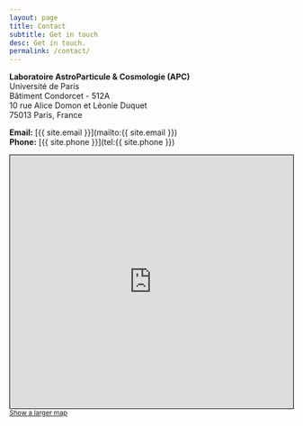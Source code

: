 ```yaml
---
layout: page
title: Contact
subtitle: Get in touch
desc: Get in touch.
permalink: /contact/
---
```


<div class="pretty-links">

**Laboratoire AstroParticule & Cosmologie (APC)**  
Université de Paris  
Bâtiment Condorcet - 512A  
10 rue Alice Domon et Léonie Duquet  
75013 Paris, France

**Email:** [{{ site.email }}](mailto:{{ site.email }})  
**Phone:** [{{ site.phone }}](tel:{{ site.phone }})

<iframe frameborder="0" scrolling="no" marginheight="0" marginwidth="0" src="https://www.openstreetmap.org/export/embed.html?bbox=2.381096854805947%2C48.82772730658991%2C2.3846373707056046%2C48.82956896664203&amp;layer=mapnik" style="border: 1px solid black; width: 100%; height: 450px;"></iframe>
<br/>
<small>
  <a href="https://www.openstreetmap.org/#map=19/48.82865/2.38287" target="_blank" rel="noopener noreferrer">Show a larger map</a>
</small>

</div>

